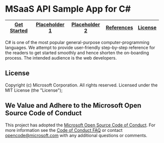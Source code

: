 # MSaaS API Sample App for C#

| [Get Started]() | [Placeholder 1]() | [Placeholder 2]() | [References](https://github.com/MsaasAPI/API/wiki/References) | [License](https://github.com/MsaasAPI/API/blob/master/LICENSE)
| --- | --- | --- | --- | --- |

C# is one of the most popular general-purpose computer-programming languages. We attempt to provide user-friendly step-by-step reference for the readers to get started smoothly and hence shorten the on-boarding process. The intended audience is the web developers.

## License
Copyright (c) Microsoft Corporation.  All rights reserved. Licensed under the MIT License (the "License");

## We Value and Adhere to the Microsoft Open Source Code of Conduct
This project has adopted the [Microsoft Open Source Code of Conduct](https://opensource.microsoft.com/codeofconduct/). For more information see the [Code of Conduct FAQ](https://opensource.microsoft.com/codeofconduct/faq/) or contact [opencode@microsoft.com](mailto:opencode@microsoft.com) with any additional questions or comments.
